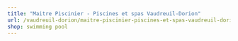 ```yaml
---
title: "Maitre Piscinier - Piscines et spas Vaudreuil-Dorion"
url: /vaudreuil-dorion/maitre-piscinier-piscines-et-spas-vaudreuil-dorion/
shop: swimming pool
---
```

